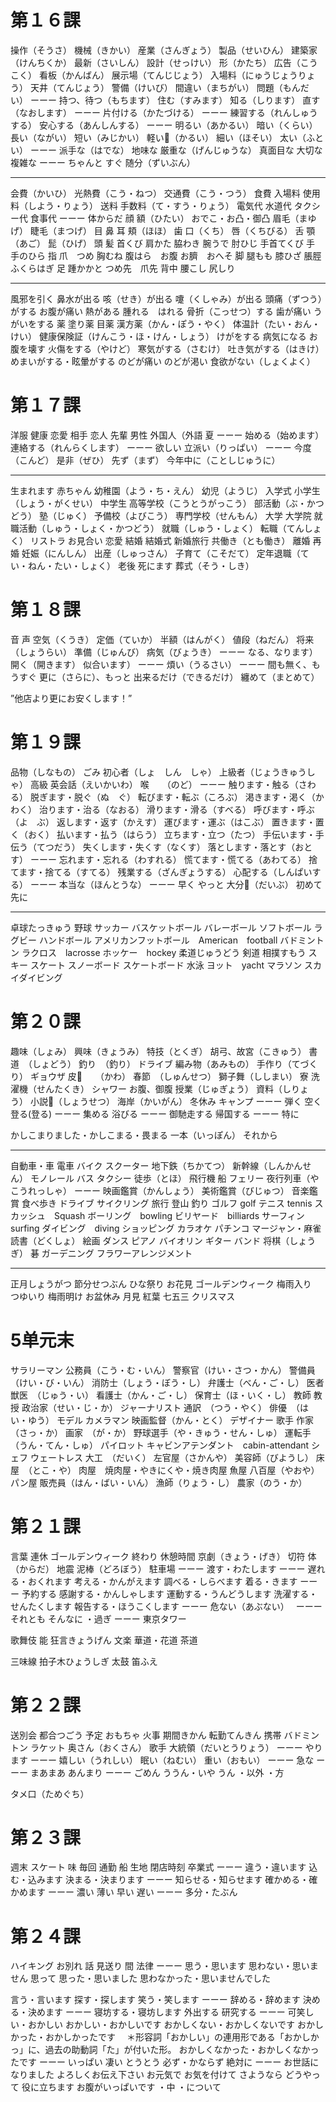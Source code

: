 # 第１６課
操作（そうさ）
機械（きかい）
産業（さんぎょう）
製品（せいひん）
建築家（けんちくか）
最新（さいしん）
設計（せっけい）
形（かたち）
広告（こうこく）
看板（かんばん）
展示場（てんじじょう）
入場料（にゅうじょうりょう）
天井（てんじょう）
警備（けいび）
間違い（まちがい）
問題（もんだい）
ーーー
持つ、待つ（もちます）
住む（すみます）
知る（しります）
直す（なおします）
ーーー
片付ける（かたづける）
ーーー
練習する（れんしゅうする）
安心する（あんしんする）
ーーー
明るい（あかるい）
暗い（くらい）
長い（ながい）
短い（みじかい）
軽い（かるい）
細い（ほそい）
太い（ふとい）
ーーー
派手な（はでな）
地味な
厳重な（げんじゅうな）
真面目な
大切な
複雑な
ーーー
ちゃんと
すぐ
随分（ずいぶん）
***
会費（かいひ）
光熱費（こう・ねつ）
交通費（こう・つう）
食費
入場料
使用料（しよう・りょう）
送料
手数料（て・すう・りょう）
電気代
水道代
タクシー代
食事代
ーーー
体からだ
顔
額（ひたい）
おでこ・お凸・御凸
眉毛（まゆげ）
睫毛（まつげ）
目
鼻
耳
頬（ほほ）
歯
口（くち）
唇（くちびる）
舌
顎（あご）
髭（ひげ）
頭
髪
首くび
肩かた
脇わき
腕うで
肘ひじ
手首てくび
手
手のひら
指
爪　つめ
胸むね
腹はら　お腹
お臍　おへそ
脚
腿もも
膝ひざ
脹脛ふくらはぎ
足
踵かかと
つめ先　爪先
背中
腰こし
尻しり
***
風邪を引く
鼻水が出る
咳（せき）が出る
嚔（くしゃみ）が出る
頭痛（ずつう）がする
お腹が痛い
熱がある
腫れる　はれる
骨折（こっせつ）する
歯が痛い
うがいをする
薬
塗り薬
目薬
漢方薬（かん・ぽう・やく）
体温計（たい・おん・けい）
健康保険証（けんこう・ほ・けん・しょう）
けがをする
病気になる
お腹を壊す
火傷をする（やけど）
寒気がする（さむけ）
吐き気がする（はきけ）
めまいがする・眩暈がする
のどが痛い
のどが渇い
食欲がない（しょくよく）


# 第１７課
洋服
健康
恋愛
相手
恋人
先輩
男性
外国人（外語
夏
ーーー
始める（始めます）
連絡する（れんらくします）
ーーー
欲しい
立派い（りっぱい）
ーーー
今度（こんど）
是非（ぜひ）
先ず（まず）
今年中に（ことしじゅうに）
***
生まれます
赤ちゃん
幼稚園（よう・ち・えん）
幼児（ようじ）
入学式
小学生（しょう・がくせい）
中学生
高等学校（こうとうがっこう）
部活動（ぶ・かつどう）
塾（じゅく）
予備校（よびこう）
専門学校（せんもん）
大学
大学院
就職活動（しゅう・しょく・かつどう）
就職（しゅう・しょく）
転職（てんしょく）
リストラ
お見合い
恋愛
結婚
結婚式
新婚旅行
共働き（とも働き）
離婚
再婚
妊娠（にんしん）
出産（しゅっさん）
子育て（こそだて）
定年退職（てい・ねん・たい・しょく）
老後
死にます
葬式（そう・しき）



# 第１８課
音
声
空気（くうき）
定価（ていか）
半額（はんがく）
値段（ねだん）
将来（しょうらい）
準備（じゅんび）
病気（びょうき）
ーーー
なる、なります）
開く（開きます）
似合います）
ーーー
煩い（うるさい）
ーーー
間も無く、もうすぐ
更に（さらに）、もっと
出来るだけ（できるだけ）
纏めて（まとめて）

”他店より更にお安くします！”

# 第１９課
品物（しなもの）
ごみ
初心者（しょ　しん　しゃ）
上級者（じょうきゅうしゃ）
高級
英会話（えいかいわ）
喉　　（のど）
ーーー
触ります・触る（さわる）
脱ぎます・脱ぐ（ぬ　ぐ）
転びます・転ぶ（ころぶ）
渇きます・渇く（かわく）
治ります・治る（なおる）
滑ります・滑る（すべる）
呼びます・呼ぶ（よ　ぶ）
返します・返す（かえす）
運びます・運ぶ（はこぶ）
置きます・置く（おく）
払います・払う（はらう）
立ちます・立つ（たつ）
手伝います・手伝う（てつだう）
失くします・失くす（なくす）
落とします・落とす（おとす）
ーーー
忘れます・忘れる（わすれる）
慌てます・慌てる（あわてる）
捨てます・捨てる（すてる）
残業する（ざんぎょうする）
心配する（しんぱいする）
ーーー
本当な（ほんとうな）
ーーー
早く
やっと
大分（だいぶ）
初めて
先に
***
卓球たっきゅう
野球
サッカー
バスケットボール
バレーボール
ソフトボール
ラグビー
ハンドボール
アメリカンフットボール　American　football
バドミントン
ラクロス　lacrosse
ホッケー　hockey
柔道じゅうどう
剣道
相撲すもう
スキー
スケート
スノーボード
スケートボード
水泳
ヨット　yacht
マラソン
スカイダイビング


# 第２０課
趣味（しょみ）
興味（きょうみ）
特技（とくぎ）
胡弓、故宮（こきゅう）
書道　（しょどう）
釣り　（釣り）
ドライブ
編み物（あみもの）
手作り（てづくり）
ギョウザ
皮　　（かわ）
春節　（しゅんせつ）
獅子舞（ししまい）
寮
洗濯機（せんたくき）
シャワー
お腹、御腹
授業（じゅぎょう）
資料（しりょう）
小説（しょうせつ）
海岸（かいがん）
冬休み
キャンプ
ーーー
弾く
空く
登る(登る)
ーーー
集める
浴びる
ーーー
御馳走する
帰国する
ーーー
特に

かしこまりました・かしこまる・畏まる
一本（いっぽん）
それから
***
自動車・車
電車
バイク
スクーター
地下鉄（ちかてつ）
新幹線（しんかんせん）
モノレール
バス
タクシー
徒歩（とほ）
飛行機
船
フェリー
夜行列車（やこうれっしゃ）
ーーー
映画鑑賞（かんしょう）
美術鑑賞（びじゅつ）
音楽鑑賞
食べ歩き
ドライブ
サイクリング
旅行
登山
釣り
ゴルフ     golf
テニス     tennis
スカッシュ　Squash
ボーリング　bowling
ビリヤード　billiards
サーフィン　surfing
ダイビング　diving
ショッピング
カラオケ
パチンコ
マージャン・麻雀
読書（どくしょ）
絵画
ダンス
ピアノ
バイオリン
ギター
バンド
将棋（しょうぎ）
碁
ガーデニング
フラワーアレンジメント
***
正月しょうがつ
節分せつぶん
ひな祭り
お花見
ゴールデンウィーク
梅雨入り　つゆいり
梅雨明け
お盆休み
月見
紅葉
七五三
クリスマス





# 5单元末
サラリーマン
公務員（こう・む・いん）
警察官（けい・さつ・かん）
警備員（けい・び・いん）
消防士（しょう・ぼう・し）
弁護士（べん・ご・し）
医者
獣医　（じゅう・い）
看護士（かん・ご・し）
保育士（ほ・いく・し）
教師
教授
政治家（せい・じ・か）
ジャーナリスト
通訳　（つう・やく）
俳優　（はい・ゆう）
モデル
カメラマン
映画監督（かん・とく）
デザイナー
歌手
作家　（さっ・か）
画家　（が・か）
野球選手（や・きゅう・せん・しゅ）
運転手（うん・てん・しゅ）
パイロット
キャビンアテンダント　cabin-attendant
シェフ
ウェートレス
大工　（だいく）
左官屋（さかんや）
美容師（びようし）
床屋　（とこ・や）
肉屋　焼肉屋・やきにくや・焼き肉屋
魚屋
八百屋（やおや）
パン屋
販売員（はん・ばい・いん）
漁師（りょう・し）
農家（のう・か）

# 第２１課
言葉
連休
ゴールデンウィーク
終わり
休憩時間
京劇（きょう・げき）
切符
体（からだ）
地震
泥棒（どろぼう）
駐車場
ーーー
渡す・わたします
ーーー
遅れる・おくれます
考える・かんがえます
調べる・しらべます
着る・きます
ーーー
予約する
感謝する・かんしゃします
運動する・うんどうします
洗濯する・せんたくします
報告する・ほうこくします
ーーー
危ない（あぶない）　
ーーー
それとも
そんなに
・過ぎ
ーーー
東京タワー

歌舞伎
能
狂言きょうげん
文楽
華道・花道
茶道

三味線
拍子木ひょうしぎ
太鼓
笛ふえ

# 第２２課
送別会
都合つごう
予定
おもちゃ
火事
期間きかん
転勤てんきん
携帯
バドミントン
ラケット
奥さん（おくさん）
歌手
大統領（だいとうりょう）
ーーー
やります
ーーー
嬉しい（うれしい）
眠い（ねむい）
重い（おもい）
ーーー
急な
ーーー
まあまあ
あんまり
ーーー
ごめん
ううん・いや
うん
・以外
・方

タメ口（ためぐち）

# 第２３課
週末
スケート
味
毎回
通勤
船
生地
閉店時刻
卒業式
ーーー
違う・違います
込む・込みます
決まる・決まります
ーーー
知らせる・知らせます
確かめる・確かめます
ーーー
濃い
薄い
早い
遅い
ーーー
多分・たぶん

# 第２４課
ハイキング
お別れ
話
見送り
間
法律
ーーー
思う・思います
思わない・思いません
思って
思った・思いました
思わなかった・思いませんでした

言う・言います
探す・探します
笑う・笑します
ーーー
辞める・辞めます
決める・決めます
ーーー
寝坊する・寝坊します
外出する
研究する
ーーー
可笑しい・おかしい
おかしい・おかしいです
おかしくない・おかしくないです
おかしかった・おかしかったです　
＊形容詞「おかしい」の連用形である「おかしかっ」に、過去の助動詞「た」が付いた形。
おかしくなかった・おかしくなかったです
ーーー
いっぱい
凄い
とうとう
必ず・かならず
絶対に
ーーー
お世話になりました
よろしくお伝え下さい
お元気で
お気を付けて
さようなら
どうやって
役に立ちます
お腹がいっぱいです
・中
・について
